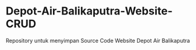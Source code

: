 # Depot-Air-Balikaputra-Website-CRUD
Repository untuk menyimpan Source Code Website Depot Air Balikaputra
